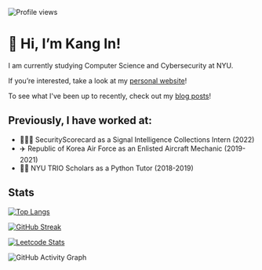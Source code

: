 ![Profile views](https://gpvc.arturio.dev/kip218)
# 👋 Hi, I’m Kang In!

I am currently studying Computer Science and Cybersecurity at NYU.

If you’re interested, take a look at my [personal website](https://kangin.me)!

To see what I've been up to recently, check out my [blog posts](https://kangin.me/blog/)!

## Previously, I have worked at:
- 👨🏼‍💻 SecurityScorecard as a Signal Intelligence Collections Intern (2022)
- ✈️ Republic of Korea Air Force as an Enlisted Aircraft Mechanic (2019-2021)
- 👨‍🏫 NYU TRIO Scholars as a Python Tutor (2018-2019)

## Stats

[![Top Langs](https://github-readme-stats.vercel.app/api/top-langs/?username=kip218&layout=compact&theme=dark&exclude_repo=Intro-to-Game-Programming-CS3113)](https://github.com/anuraghazra/github-readme-stats)

[![GitHub Streak](http://github-readme-streak-stats.herokuapp.com?user=kip218&theme=dark)](https://git.io/streak-stats)

[![Leetcode Stats](https://leetcard.jacoblin.cool/kip218)](https://leetcode.com/kip218)

![GitHub Activity Graph](https://activity-graph.herokuapp.com/graph?username=kip218)
